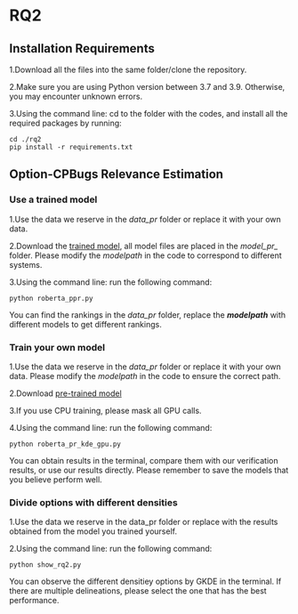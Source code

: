 # RQ2


## Installation Requirements

1.Download all the files into the same folder/clone the repository.

2.Make sure you are using Python version between 3.7 and 3.9. Otherwise, you may encounter unknown errors.

3.Using the command line: cd to the folder with the codes, and install all the required packages by running:
```
cd ./rq2
pip install -r requirements.txt
```
## Option-CPBugs Relevance Estimation

### Use a trained model
1.Use the data we reserve in the *data_pr* folder or replace it with your own data.

2.Download the [trained model](https://huggingface.co/BitMars/roberta_pf), all model files are placed in the *model_pr_* folder. Please modify the *modelpath* in the code to correspond to different systems.

3.Using the command line: run the following command:

```
python roberta_ppr.py
```

You can find the rankings in the *data_pr* folder, replace the ***modelpath*** with different models to get different rankings.

### Train your own model

1.Use the data we reserve in the *data_pr* folder or replace it with your own data. Please modify the *modelpath* in the code to ensure the correct path.

2.Download [pre-trained model](https://huggingface.co/FacebookAI/roberta-base)

3.If you use CPU training, please mask all GPU calls.

4.Using the command line: run the following command:
```
python roberta_pr_kde_gpu.py
```
You can obtain results in the terminal, compare them with our verification results, or use our results directly. Please remember to save the models that you believe perform well.

### Divide options with different densities
1.Use the data we reserve in the data_pr folder or replace with the results obtained from the model you trained yourself.

2.Using the command line: run the following command:

```
python show_rq2.py
```
You can observe the different densitiey options by GKDE in the terminal. If there are multiple delineations, please select the one that has the best performance.
